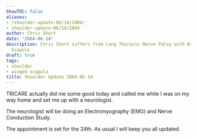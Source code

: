 ```yaml
---
ShowTOC: false
aliases:
- /shoulder-update-06/14/2004/
- shoulder-update-06/14/2004
author: Chris Short
date: "2004-06-14"
description: Chris Short suffers from Long Thoracic Nerve Palsy with Winging of the
  Scapula
draft: true
tags:
- shoulder
- winged scapula
title: Shoulder Update 2004-06-14
---
```


TRICARE actually did me some good today and called me while I was on my way home and set me up with a neurologist.

The neurologist will be doing an Electromyography (EMG) and Nerve Conduction Study.

The appointment is set for the 24th. As usual I will keep you all updated.